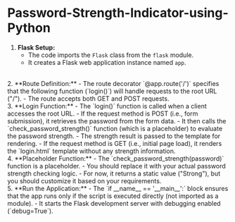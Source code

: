 # Password-Strength-Indicator-using-Python
1. **Flask Setup:**
    - The code imports the `Flask` class from the `flask` module.
    - It creates a Flask web application instance named `app`.
<br>
2. **Route Definition:**
    - The route decorator `@app.route('/')` specifies that the following function (`login()`) will handle requests to the root URL ("/").
    - The route accepts both GET and POST requests.
<br>
3. **Login Function:**
    - The `login()` function is called when a client accesses the root URL.
    - If the request method is POST (i.e., form submission), it retrieves the password from the form data.
    - It then calls the `check_password_strength()` function (which is a placeholder) to evaluate the password strength.
    - The strength result is passed to the template for rendering.
    - If the request method is GET (i.e., initial page load), it renders the `login.html` template without any strength information.
<br>
4. **Placeholder Function:**
    - The `check_password_strength(password)` function is a placeholder.
    - You should replace it with your actual password strength checking logic.
    - For now, it returns a static value ("Strong"), but you should customize it based on your requirements.
<br>
5. **Run the Application:**
    - The `if __name__ == '__main__':` block ensures that the app runs only if the script is executed directly (not imported as a module).
    - It starts the Flask development server with debugging enabled (`debug=True`).
